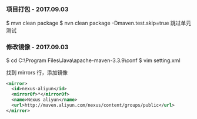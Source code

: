 ### 项目打包 - 2017.09.03
$ mvn clean package
$ nvn clean package -Dmaven.test.skip=true 跳过单元测试

### 修改镜像  - 2017.09.03
$ cd C:\Program Files\Java\apache-maven-3.3.9\conf
$ vim setting.xml

找到 mirrors 行，添加镜像
```xml
<mirror>
  <id>nexus-aliyun</id>
  <mirrorOf>*</mirrorOf>
  <name>Nexus aliyun</name>
  <url>http://maven.aliyun.com/nexus/content/groups/public</url>
</mirror>
```